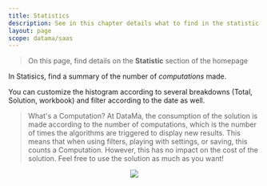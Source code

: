 ```yaml
---
title: Statistics
description: See in this chapter details what to find in the statistic section of the homepage
layout: page
scope: datama/saas
---
```


> On this page, find details on the **Statistic** section of the homepage

In Statisics, find a summary of the number of <i>computations</i> made.

You can customize the histogram according to several breakdowns (Total, Solution, workbook) and filter according to the date as well.

> What's a Computation?
At DataMa, the consumption of the solution is made according to the number of computations, which is the number of times the algorithms are triggered to display new results. This means that when using filters, playing with settings, or saving, this counts a Computation. However, this has no impact on the cost of the solution. Feel free to use the solution as much as you want!

<center><img src="{{site.url}}/{{site.baseurl}}/core_app/new/interface/homepage/admin/images/statistic.png"/></center>
